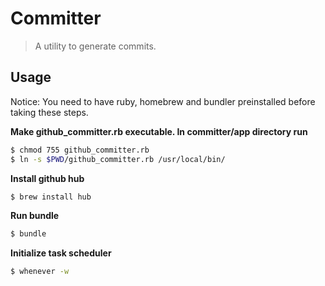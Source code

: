 # Committer

> A utility to generate commits.

## Usage

Notice: You need to have ruby, homebrew and bundler preinstalled before taking these steps.

**Make github_committer.rb executable. In committer/app directory run**

```sh
$ chmod 755 github_committer.rb
$ ln -s $PWD/github_committer.rb /usr/local/bin/
```

**Install github hub**

```sh
$ brew install hub
```

**Run bundle**

```sh
$ bundle
```

**Initialize task scheduler**

```sh
$ whenever -w
```
